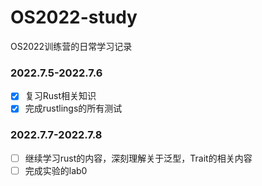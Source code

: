 # OS2022-study

OS2022训练营的日常学习记录

### 2022.7.5-2022.7.6

- [x] 复习Rust相关知识
- [x] 完成rustlings的所有测试

### 2022.7.7-2022.7.8

- [ ] 继续学习rust的内容，深刻理解关于泛型，Trait的相关内容
- [ ] 完成实验的lab0